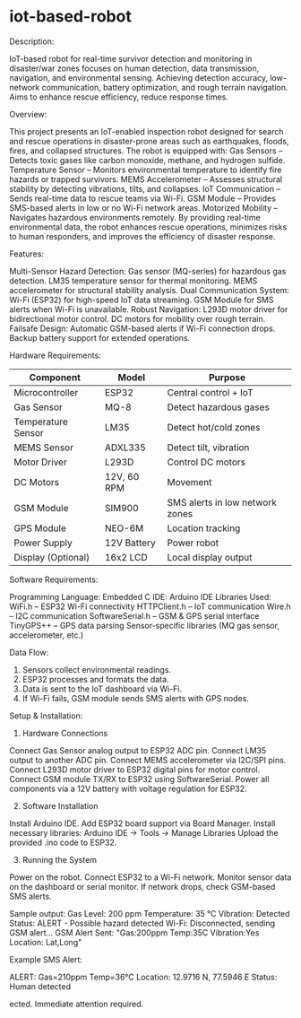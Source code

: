 # iot-based-robot
Description:

IoT-based robot for real-time survivor detection and monitoring in disaster/war zones focuses on human detection, data transmission, navigation, and environmental sensing.  Achieving detection accuracy, low-network communication, battery optimization, and rough terrain navigation.  Aims to enhance rescue efficiency, reduce response times.

Overview:

This project presents an IoT-enabled inspection robot designed for search and rescue operations in disaster-prone areas such as earthquakes, floods, fires, and collapsed structures.
The robot is equipped with:
Gas Sensors – Detects toxic gases like carbon monoxide, methane, and hydrogen sulfide.
Temperature Sensor – Monitors environmental temperature to identify fire hazards or trapped survivors.
MEMS Accelerometer – Assesses structural stability by detecting vibrations, tilts, and collapses.
IoT Communication – Sends real-time data to rescue teams via Wi-Fi.
GSM Module – Provides SMS-based alerts in low or no Wi-Fi network areas.
Motorized Mobility – Navigates hazardous environments remotely.
By providing real-time environmental data, the robot enhances rescue operations, minimizes risks to human responders, and improves the efficiency of disaster response.

Features:

Multi-Sensor Hazard Detection:
Gas sensor (MQ-series) for hazardous gas detection.
LM35 temperature sensor for thermal monitoring.
MEMS accelerometer for structural stability analysis.
Dual Communication System:
Wi-Fi (ESP32) for high-speed IoT data streaming.
GSM Module for SMS alerts when Wi-Fi is unavailable.
Robust Navigation:
L293D motor driver for bidirectional motor control.
DC motors for mobility over rough terrain.
Failsafe Design:
Automatic GSM-based alerts if Wi-Fi connection drops.
Backup battery support for extended operations.

Hardware Requirements:

| Component          | Model              | Purpose                         |
| ------------------ | ------------------ | ------------------------------- |
| Microcontroller    | ESP32              | Central control + IoT           |
| Gas Sensor         | MQ-8               | Detect hazardous gases          |
| Temperature Sensor | LM35               | Detect hot/cold zones           |
| MEMS Sensor        | ADXL335            | Detect tilt, vibration          |
| Motor Driver       | L293D              | Control DC motors               |
| DC Motors          | 12V, 60 RPM        | Movement                        |
| GSM Module         | SIM900             | SMS alerts in low network zones |
| GPS Module         | NEO-6M             | Location tracking               |
| Power Supply       | 12V Battery        | Power robot                     |
| Display (Optional) | 16x2 LCD           | Local display output            |

Software Requirements:


Programming Language: Embedded C
IDE: Arduino IDE
Libraries Used:
WiFi.h – ESP32 Wi-Fi connectivity
HTTPClient.h – IoT communication
Wire.h – I2C communication
SoftwareSerial.h – GSM & GPS serial interface
TinyGPS++ – GPS data parsing
Sensor-specific libraries (MQ gas sensor, accelerometer, etc.)

Data Flow:

1. Sensors collect environmental readings.
2. ESP32 processes and formats the data.
3. Data is sent to the IoT dashboard via Wi-Fi.
4. If Wi-Fi fails, GSM module sends SMS alerts with GPS nodes.

Setup & Installation:

1. Hardware Connections
   
Connect Gas Sensor analog output to ESP32 ADC pin.
Connect LM35 output to another ADC pin.
Connect MEMS accelerometer via I2C/SPI pins.
Connect L293D motor driver to ESP32 digital pins for motor control.
Connect GSM module TX/RX to ESP32 using SoftwareSerial.
Power all components via a 12V battery with voltage regulation for ESP32.

2. Software Installation

Install Arduino IDE.
Add ESP32 board support via Board Manager.
Install necessary libraries:
Arduino IDE → Tools → Manage Libraries
Upload the provided .ino code to ESP32.

3. Running the System

Power on the robot.
Connect ESP32 to a Wi-Fi network.
Monitor sensor data on the dashboard or serial monitor.
If network drops, check GSM-based SMS alerts.


Sample output:
Gas Level: 200 ppm
Temperature: 35 °C
Vibration: Detected
Status: ALERT - Possible hazard detected
Wi-Fi: Disconnected, sending GSM alert...
GSM Alert Sent: "Gas:200ppm Temp:35C Vibration:Yes Location: Lat,Long"

Example SMS Alert:

ALERT: Gas=210ppm Temp=36°C
Location: 12.9716 N, 77.5946 E
Status: Human detected



ected. Immediate attention required.
